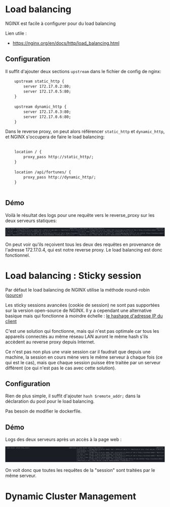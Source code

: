 # Load balancing

NGINX est facile à configurer pour du load balancing

Lien utile :
- https://nginx.org/en/docs/http/load_balancing.html


## Configuration

Il suffit d'ajouter deux sections `upstream` dans le fichier de config de nginx:
```
    upstream static_http {
        server 172.17.0.2:80;
        server 172.17.0.5:80;
    }
    
    upstream dynamic_http {
        server 172.17.0.3:80;
        server 172.17.0.6:80;
    }
```

Dans le reverse proxy, on peut alors référencer `static_http` et `dynamic_http`, et NGINX s'occupera de faire le load balancing:
```

    location / {
        proxy_pass http://static_http/;
    }

    location /api/fortunes/ {
        proxy_pass http://dynamic_http/;
    }
    
``` 

## Démo

Voilà le résultat des logs pour une requête vers le reverse_proxy sur les deux serveurs statiques: 

![](../figures/lb_proof.png)

On peut voir qu'ils reçoivent tous les deux des requêtes en provenance de l'adresse
172.17.0.4, qui est notre reverse proxy. Le load balancing est donc fonctionnel.

# Load balancing : Sticky session

Par défaut le load balancing de NGINX utilise la méthode round-robin ([source](https://docs.nginx.com/nginx/admin-guide/load-balancer/http-load-balancer/#method))

 Les sticky sessions avancées (cookie de session) ne sont pas supportées sur la version open-source de NGINX. Il y a cependant une alternative basique
 mais qui fonctionne à moindre échelle : [le hashage d'adresse IP du client](https://docs.nginx.com/nginx/deployment-guides/load-balance-third-party/apache-tomcat/#session-persistence-basic)
 
 C'est une solution qui fonctionne, mais qui n'est pas optimale car tous les appareils connectés au même réseau LAN auront le même hash s'ils accèdent 
 au reverse proxy depuis Internet.
 
 Ce n'est pas non plus une vraie session car il faudrait que depuis une machine, la session en cours mène vers le même serveur à chaque fois (ce qui est le cas),
 mais que chaque session puisse être traitée par un serveur différent (ce qui n'est pas le cas avec cette solution).
 
 ## Configuration
 
 Rien de plus simple, il suffit d'ajouter `hash $remote_addr;` dans la déclaration du pool pour le load balancing.
 
 Pas besoin de modifier le dockerfile. 
 
 ## Démo
 
 Logs des deux serveurs après un accès à la page web :
 
 ![](../figures/lb_sticky.png)
 
 On voit donc que toutes les requêtes de la "session" sont traitées par le même serveur. 
 
 # Dynamic Cluster Management
 
 
